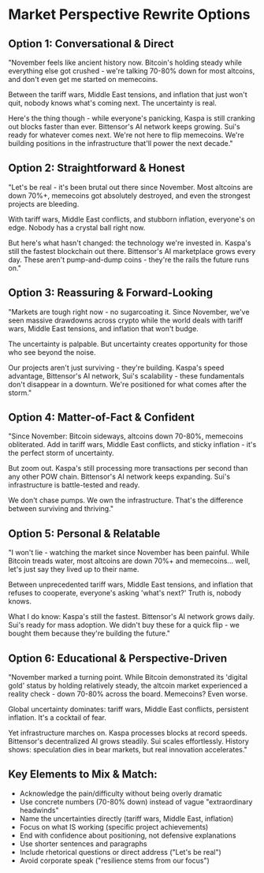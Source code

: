 # Market Perspective Rewrite Options

## Option 1: Conversational & Direct
"November feels like ancient history now. Bitcoin's holding steady while everything else got crushed - we're talking 70-80% down for most altcoins, and don't even get me started on memecoins. 

Between the tariff wars, Middle East tensions, and inflation that just won't quit, nobody knows what's coming next. The uncertainty is real.

Here's the thing though - while everyone's panicking, Kaspa is still cranking out blocks faster than ever. Bittensor's AI network keeps growing. Sui's ready for whatever comes next. We're not here to flip memecoins. We're building positions in the infrastructure that'll power the next decade."

## Option 2: Straightforward & Honest
"Let's be real - it's been brutal out there since November. Most altcoins are down 70%+, memecoins got absolutely destroyed, and even the strongest projects are bleeding.

With tariff wars, Middle East conflicts, and stubborn inflation, everyone's on edge. Nobody has a crystal ball right now.

But here's what hasn't changed: the technology we're invested in. Kaspa's still the fastest blockchain out there. Bittensor's AI marketplace grows every day. These aren't pump-and-dump coins - they're the rails the future runs on."

## Option 3: Reassuring & Forward-Looking
"Markets are tough right now - no sugarcoating it. Since November, we've seen massive drawdowns across crypto while the world deals with tariff wars, Middle East tensions, and inflation that won't budge.

The uncertainty is palpable. But uncertainty creates opportunity for those who see beyond the noise.

Our projects aren't just surviving - they're building. Kaspa's speed advantage, Bittensor's AI network, Sui's scalability - these fundamentals don't disappear in a downturn. We're positioned for what comes after the storm."

## Option 4: Matter-of-Fact & Confident
"Since November: Bitcoin sideways, altcoins down 70-80%, memecoins obliterated. Add in tariff wars, Middle East conflicts, and sticky inflation - it's the perfect storm of uncertainty.

But zoom out. Kaspa's still processing more transactions per second than any other POW chain. Bittensor's AI network keeps expanding. Sui's infrastructure is battle-tested and ready.

We don't chase pumps. We own the infrastructure. That's the difference between surviving and thriving."

## Option 5: Personal & Relatable
"I won't lie - watching the market since November has been painful. While Bitcoin treads water, most altcoins are down 70%+ and memecoins... well, let's just say they lived up to their name.

Between unprecedented tariff wars, Middle East tensions, and inflation that refuses to cooperate, everyone's asking 'what's next?' Truth is, nobody knows.

What I do know: Kaspa's still the fastest. Bittensor's AI network grows daily. Sui's ready for mass adoption. We didn't buy these for a quick flip - we bought them because they're building the future."

## Option 6: Educational & Perspective-Driven
"November marked a turning point. While Bitcoin demonstrated its 'digital gold' status by holding relatively steady, the altcoin market experienced a reality check - down 70-80% across the board. Memecoins? Even worse.

Global uncertainty dominates: tariff wars, Middle East conflicts, persistent inflation. It's a cocktail of fear.

Yet infrastructure marches on. Kaspa processes blocks at record speeds. Bittensor's decentralized AI grows steadily. Sui scales effortlessly. History shows: speculation dies in bear markets, but real innovation accelerates."

## Key Elements to Mix & Match:
- Acknowledge the pain/difficulty without being overly dramatic
- Use concrete numbers (70-80% down) instead of vague "extraordinary headwinds"
- Name the uncertainties directly (tariff wars, Middle East, inflation)
- Focus on what IS working (specific project achievements)
- End with confidence about positioning, not defensive explanations
- Use shorter sentences and paragraphs
- Include rhetorical questions or direct address ("Let's be real")
- Avoid corporate speak ("resilience stems from our focus")